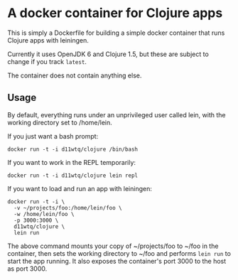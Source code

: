 # A docker container for Clojure apps

This is simply a Dockerfile for building a simple docker container that runs
Clojure apps with leiningen.

Currently it uses OpenJDK 6 and Clojure 1.5, but these are subject to change if
you track `latest`.

The container does not contain anything else.

## Usage

By default, everything runs under an unprivileged user called lein, with the
working directory set to /home/lein.

If you just want a bash prompt:

    docker run -t -i d11wtq/clojure /bin/bash

If you want to work in the REPL temporarily:

    docker run -t -i d11wtq/clojure lein repl

If you want to load and run an app with leiningen:

    docker run -t -i \
      -v ~/projects/foo:/home/lein/foo \
      -w /home/lein/foo \
      -p 3000:3000 \
      d11wtq/clojure \
      lein run

The above command mounts your copy of ~/projects/foo to ~/foo in the container,
then sets the working directory to ~/foo and performs `lein run` to start the
app running. It also exposes the container's port 3000 to the host as port
3000.
